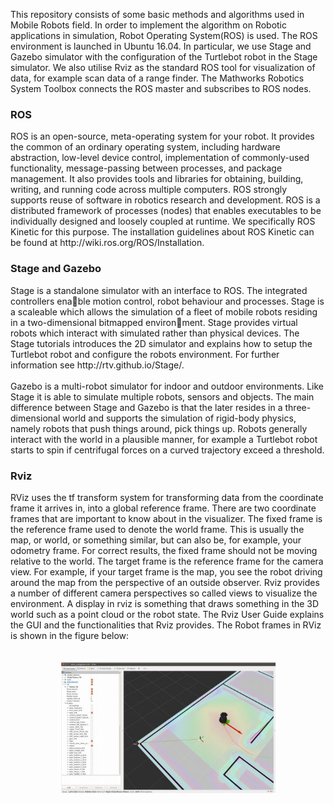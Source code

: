 This repository consists of some basic methods and algorithms used in Mobile Robots field. In order to
implement the algorithm on Robotic applications in simulation, Robot Operating System(ROS) is used. The 
ROS environment is launched in Ubuntu 16.04. In particular, we use Stage and Gazebo simulator with the
configuration of the Turtlebot robot in the Stage simulator. We also utilise Rviz as the standard ROS
tool for visualization of data, for example scan data of a range finder. The Mathworks Robotics System
Toolbox connects the ROS master and subscribes to ROS nodes.

<h3>ROS</h3>
ROS is an open-source, meta-operating system for your robot. It provides the common of an ordinary
operating system, including hardware abstraction, low-level device control, implementation of
commonly-used functionality, message-passing between processes, and package management. It also 
provides tools and libraries for obtaining, building, writing, and running code across multiple 
computers. ROS strongly supports reuse of software in robotics research and development. ROS is a 
distributed framework of processes (nodes) that enables executables to be individually designed and 
loosely coupled at runtime. We specifically ROS Kinetic for this purpose. The installation guidelines
about ROS Kinetic can be found at http://wiki.ros.org/ROS/Installation.

<h3>Stage and Gazebo</h3>
Stage is a standalone simulator with an interface to ROS. The integrated controllers enable motion 
control, robot behaviour and processes. Stage is a scaleable which allows the simulation of a fleet of
mobile robots residing in a two-dimensional bitmapped environment. Stage provides virtual robots 
which interact with simulated rather than physical devices. The Stage tutorials introduces the 2D
simulator and explains how to setup the Turtlebot robot and configure the robots environment. For 
further information see http://rtv.github.io/Stage/.<br/><br/>
Gazebo is a multi-robot simulator for indoor and outdoor environments. Like Stage it is able to
simulate multiple robots, sensors and objects. The main difference between Stage and Gazebo is that
the later resides in a three-dimensional world and supports the simulation of rigid-body physics,
namely robots that push things around, pick things up. Robots generally interact with the world in a
plausible manner, for example a Turtlebot robot starts to spin if centrifugal forces on a curved 
trajectory exceed a threshold.

<h3>Rviz</h3>
RViz uses the tf transform system for transforming data from the coordinate frame it arrives in, into
a global reference frame. There are two coordinate frames that are important to know about in the
visualizer. The fixed frame is the reference frame used to denote the world frame. This is usually 
the map, or world, or something similar, but can also be, for example, your odometry frame. For 
correct results, the fixed frame should not be moving relative to the world. The target frame is the 
reference frame for the camera view. For example, if your target frame is the map, you see the robot 
driving around the map from the perspective of an outside observer. Rviz provides a number of 
different camera perspectives so called views to visualize the environment. A display in rviz is 
something that draws something in the 3D world such as a point cloud or the robot state. The Rviz 
User Guide explains the GUI and the functionalities that Rviz provides. The Robot frames in RViz is 
shown in the figure below:<br/><br/>
<p align="center">
  <img src="Figures/Turtlebot in Rviz.JPG" width="350" title="hover text">
</p>
